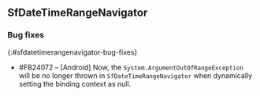 ## SfDateTimeRangeNavigator

### Bug fixes
{:#sfdatetimerangenavigator-bug-fixes}

* \#FB24072 – [Android] Now, the `System.ArgumentOutOfRangeException` will be no longer thrown in `SfDateTimeRangeNavigator` when dynamically setting the binding context as null.